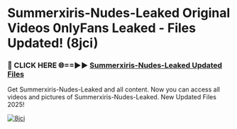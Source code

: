 # Summerxiris-Nudes-Leaked Original Videos 0nlyFans Leaked - Files Updated! (8jci)

<h3>🔴 CLICK HERE 🌐==►► <a href="https://tinyurl.com/yrmya6cz" rel="nofollow">Summerxiris-Nudes-Leaked Updated Files</a></h3>

Get Summerxiris-Nudes-Leaked and all content. Now you can access all videos and pictures of Summerxiris-Nudes-Leaked. New Updated Files 2025!

[![8jci](https://i.imgur.com/FMdXYCs.gif)](https://tinyurl.com/yrmya6cz)
